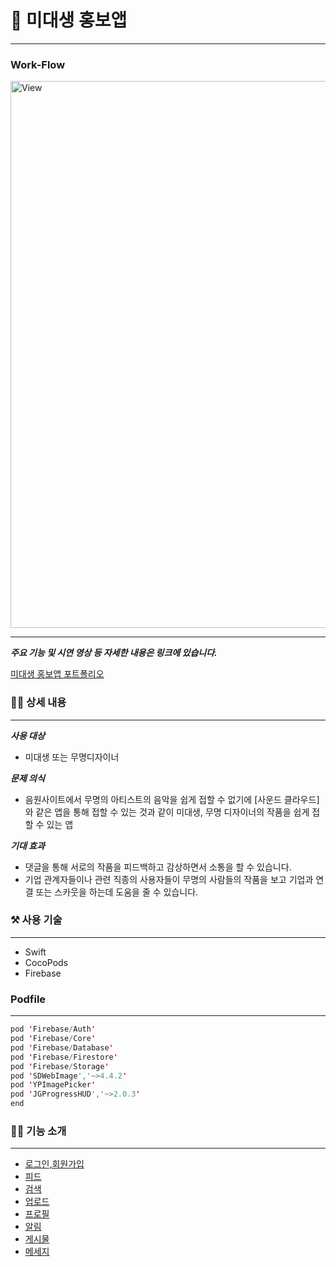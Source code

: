 # 🎨 미대생 홍보앱


---

### Work-Flow

<img width="875" alt="View" src="https://user-images.githubusercontent.com/74236080/127725022-90b0a5e4-dac3-441f-914e-e4c32bc7ecb1.png">


---

***주요 기능 및 시연 영상 등 자세한 내용은 링크에 있습니다.***

[미대생 홍보앱 포트폴리오](https://www.notion.so/8561b21955c744238667a5d5aa190165)


### 💁‍♂️  상세 내용
---
***사용 대상***

- 미대생 또는 무명디자이너

***문제 의식***

- 음원사이트에서 무명의 아티스트의 음악을 쉽게 접할 수 없기에 [사운드 클라우드]와 같은 앱을 통해 접할 수 있는 것과 같이 미대생, 무명 디자이너의 작품을 쉽게 접할 수 있는 앱

***기대 효과***

- 댓글을 통해 서로의 작품을 피드백하고 감상하면서 소통을 할 수 있습니다.
- 기업 관계자들이나 관련 직종의 사용자들이 무명의 사람들의 작품을 보고 기업과 연결 또는 스카웃을 하는데 도움을 줄 수 있습니다.



### ⚒  사용 기술
---
- Swift
- CocoPods
- Firebase


### Podfile
---

```swift
pod 'Firebase/Auth'
pod 'Firebase/Core'
pod 'Firebase/Database'
pod 'Firebase/Firestore'
pod 'Firebase/Storage'
pod 'SDWebImage','~>4.4.2'
pod 'YPImagePicker'
pod 'JGProgressHUD','~>2.0.3'
end
```



### 💁🏻  기능 소개
---
- [로그인,회원가입](https://github.com/camosss/ArtCommunity/tree/main/ArtCommunity/Controller/Authentication)
- [피드](https://github.com/camosss/ArtCommunity/tree/main/ArtCommunity/Controller/Feed)
- [검색](https://github.com/camosss/ArtCommunity/tree/main/ArtCommunity/Controller/Search)
- [업로드](https://github.com/camosss/ArtCommunity/tree/main/ArtCommunity/Controller/Upload)
- [프로필](https://github.com/camosss/ArtCommunity/tree/main/ArtCommunity/Controller/Profile)
- [알림](https://github.com/camosss/ArtCommunity/tree/main/ArtCommunity/Controller/Notification)
- [게시물](https://github.com/camosss/ArtCommunity/tree/main/ArtCommunity/Controller/Post)
- [메세지](https://github.com/camosss/ArtCommunity/tree/main/ArtCommunity/Controller/Message)











